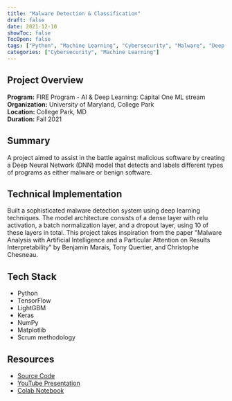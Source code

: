 ```yaml
---
title: "Malware Detection & Classification"
draft: false
date: 2021-12-10
showToc: false
TocOpen: false
tags: ["Python", "Machine Learning", "Cybersecurity", "Malware", "Deep Learning", "FIRE"]
categories: ["Cybersecurity", "Machine Learning"]
---
```


## Project Overview

**Program:** FIRE Program - AI & Deep Learning: Capital One ML stream  
**Organization:** University of Maryland, College Park  
**Location:** College Park, MD  
**Duration:** Fall 2021  

## Summary

A project aimed to assist in the battle against malicious software by creating a Deep Neural Network (DNN) model that detects and labels different types of programs as either malware or benign software.

## Technical Implementation

Built a sophisticated malware detection system using deep learning techniques. The model architecture consists of a dense layer with relu activation, a batch normalization layer, and a dropout layer, using 10 of these layers in total. This project takes inspiration from the paper "Malware Analysis with Artificial Intelligence and a Particular Attention on Results Interpretability" by Benjamin Marais, Tony Quertier, and Christophe Chesneau.

## Tech Stack

- Python
- TensorFlow
- LightGBM
- Keras
- NumPy
- Matplotlib
- Scrum methodology

## Resources

- [Source Code](https://github.com/umd-fire-coml/2021-Malware-Detection-Classification)
- [YouTube Presentation](https://youtu.be/BqHsMWOVJyg)
- [Colab Notebook](https://colab.research.google.com/drive/134uvYzJ9QGpv0qjxN85GuS5xXco3R2zv?usp=sharing)

